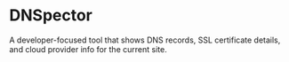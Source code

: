 # DNSpector
A developer-focused tool that shows DNS records, SSL certificate details, and cloud provider info for the current site.

